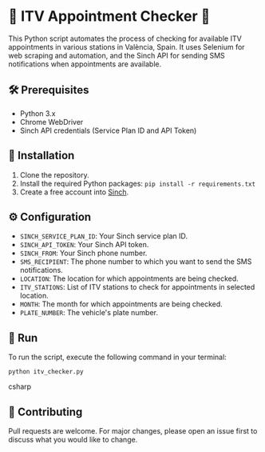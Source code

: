 # 🚗 ITV Appointment Checker 🔔
This Python script automates the process of checking for available ITV appointments in various stations in València, Spain. It uses Selenium for web scraping and automation, and the Sinch API for sending SMS notifications when appointments are available.

## 🛠️ Prerequisites
- Python 3.x
- Chrome WebDriver
- Sinch API credentials (Service Plan ID and API Token)

## 💾 Installation
1. Clone the repository.
2. Install the required Python packages: `pip install -r requirements.txt`
3. Create a free account into [Sinch](https://www.sinch.com/).

## ⚙️ Configuration
- `SINCH_SERVICE_PLAN_ID`: Your Sinch service plan ID.
- `SINCH_API_TOKEN`: Your Sinch API token.
- `SINCH_FROM`: Your Sinch phone number.
- `SMS_RECIPIENT`: The phone number to which you want to send the SMS notifications.
- `LOCATION`: The location for which appointments are being checked.
- `ITV_STATIONS`: List of ITV stations to check for appointments in selected location.
- `MONTH`: The month for which appointments are being checked.
- `PLATE_NUMBER`: The vehicle's plate number.

## 🚀 Run
To run the script, execute the following command in your terminal:
```
python itv_checker.py
```

csharp
## 🤝 Contributing
Pull requests are welcome. For major changes, please open an issue first to discuss what you would like to change.
